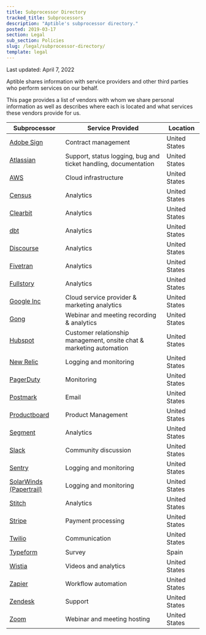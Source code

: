 ```yaml
---
title: Subprocessor Directory
tracked_title: Subprocessors
description: "Aptible's subprocessor directory."
posted: 2019-03-17
section: Legal
sub_section: Policies
slug: /legal/subprocessor-directory/
template: legal
---
```


Last updated: April 7, 2022

Aptible shares information with service providers and other third parties who perform services on our behalf.

This page provides a list of vendors with whom we share personal information as well as describes where each is located and what services these vendors provide for us.


| Subprocessor                                                     | Service Provided                                                     | Location      |
|------------------------------------------------------------------|----------------------------------------------------------------------|---------------|
| [Adobe Sign](https://acrobat.adobe.com/us/en/sign.html)          | Contract management                                                  | United States |
| [Atlassian](https://www.atlassian.com/)                          | Support, status logging, bug and ticket handling, documentation      | United States |
| [AWS](https://aws.amazon.com)                                    | Cloud infrastructure                                                 | United States |
| [Census](https://www.getcensus.com/)                             | Analytics                                                            | United States |
| [Clearbit](https://clearbit.com/)                                | Analytics                                                            | United States |
| [dbt](https://www.getdbt.com/)                                   | Analytics                                                            | United States |
| [Discourse](https://www.discourse.org)                           | Analytics                                                            | United States |
| [Fivetran](https://www.fivetran.com/)                            | Analytics                                                            | United States |
| [Fullstory](https://www.fullstory.com/)                          | Analytics                                                            | United States |
| [Google Inc](https://about.google/)                              | Cloud service provider & marketing analytics                         | United States |
| [Gong](https://www.gong.io/)                                     | Webinar and meeting recording & analytics                            | United States |
| [Hubspot](https://www.hubspot.com/)                              | Customer relationship management, onsite chat & marketing automation | United States |
| [New Relic](https://newrelic.com)                                | Logging and monitoring                                               | United States |
| [PagerDuty](https://www.pagerduty.com/)                          | Monitoring                                                           | United States |
| [Postmark](https://postmarkapp.com)                              | Email                                                                | United States |
| [Productboard](https://www.productboard.com/)                    | Product Management                                                   | United States |
| [Segment](https://www.segment.com)                               | Analytics                                                            | United States |
| [Slack](https://slack.com)                                       | Community discussion                                                 | United States |
| [Sentry](https://sentry.io)                                      | Logging and monitoring                                               | United States |
| [SolarWinds (Papertrail)](https://www.solarwinds.com/papertrail) | Logging and monitoring                                               | United States |
| [Stitch](https://www.stitchdata.com/)                            | Analytics                                                            | United States |
| [Stripe](https://stripe.com)                                     | Payment processing                                                   | United States |
| [Twilio](https://www.twilio.com)                                 | Communication                                                        | United States |
| [Typeform](https://www.typeform.com/)                            | Survey                                                               | Spain         |
| [Wistia](https://wistia.com/)                                    | Videos and analytics                                                 | United States |
| [Zapier](https://zapier.com/apps/integrations)                   | Workflow automation                                                  | United States |
| [Zendesk](https://www.zendesk.com)                               | Support                                                              | United States |
| [Zoom](https://zoom.us)                                          | Webinar and meeting hosting                                          | United States |
